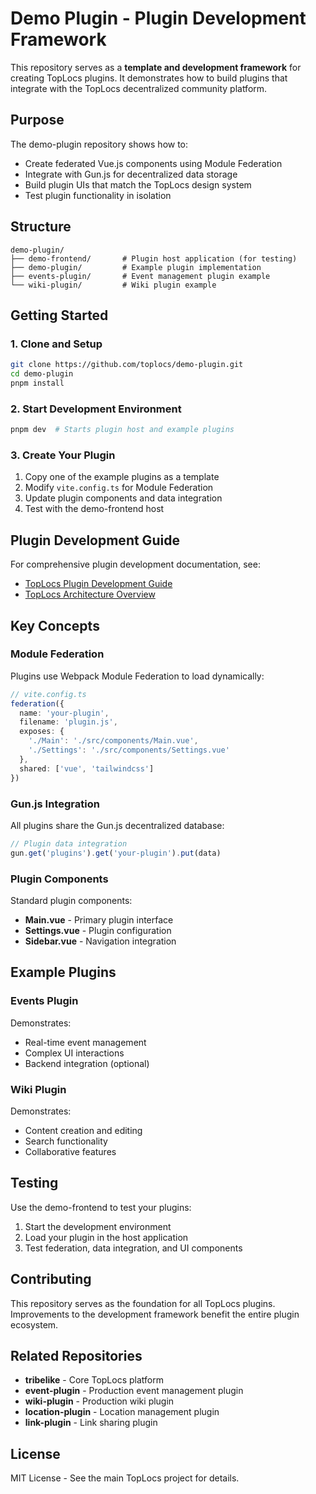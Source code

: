 # Demo Plugin - Plugin Development Framework

This repository serves as a **template and development framework** for creating TopLocs plugins. It demonstrates how to build plugins that integrate with the TopLocs decentralized community platform.

## Purpose

The demo-plugin repository shows how to:
- Create federated Vue.js components using Module Federation
- Integrate with Gun.js for decentralized data storage
- Build plugin UIs that match the TopLocs design system
- Test plugin functionality in isolation

## Structure

```
demo-plugin/
├── demo-frontend/       # Plugin host application (for testing)
├── demo-plugin/         # Example plugin implementation
├── events-plugin/       # Event management plugin example
└── wiki-plugin/         # Wiki plugin example
```

## Getting Started

### 1. Clone and Setup
```bash
git clone https://github.com/toplocs/demo-plugin.git
cd demo-plugin
pnpm install
```

### 2. Start Development Environment
```bash
pnpm dev  # Starts plugin host and example plugins
```

### 3. Create Your Plugin
1. Copy one of the example plugins as a template
2. Modify `vite.config.ts` for Module Federation
3. Update plugin components and data integration
4. Test with the demo-frontend host

## Plugin Development Guide

For comprehensive plugin development documentation, see:
- [TopLocs Plugin Development Guide](https://github.com/toplocs/tribelike/blob/main/docs/plugin-development.md)
- [TopLocs Architecture Overview](https://github.com/toplocs/tribelike/blob/main/docs/architecture.md)

## Key Concepts

### Module Federation
Plugins use Webpack Module Federation to load dynamically:

```typescript
// vite.config.ts
federation({
  name: 'your-plugin',
  filename: 'plugin.js',
  exposes: {
    './Main': './src/components/Main.vue',
    './Settings': './src/components/Settings.vue'
  },
  shared: ['vue', 'tailwindcss']
})
```

### Gun.js Integration
All plugins share the Gun.js decentralized database:

```javascript
// Plugin data integration
gun.get('plugins').get('your-plugin').put(data)
```

### Plugin Components
Standard plugin components:
- **Main.vue** - Primary plugin interface
- **Settings.vue** - Plugin configuration
- **Sidebar.vue** - Navigation integration

## Example Plugins

### Events Plugin
Demonstrates:
- Real-time event management
- Complex UI interactions
- Backend integration (optional)

### Wiki Plugin
Demonstrates:
- Content creation and editing
- Search functionality
- Collaborative features

## Testing

Use the demo-frontend to test your plugins:
1. Start the development environment
2. Load your plugin in the host application
3. Test federation, data integration, and UI components

## Contributing

This repository serves as the foundation for all TopLocs plugins. Improvements to the development framework benefit the entire plugin ecosystem.

## Related Repositories

- **tribelike** - Core TopLocs platform
- **event-plugin** - Production event management plugin
- **wiki-plugin** - Production wiki plugin
- **location-plugin** - Location management plugin
- **link-plugin** - Link sharing plugin

## License

MIT License - See the main TopLocs project for details.
